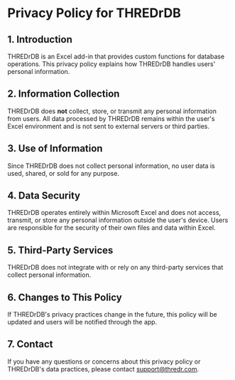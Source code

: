 # Privacy Policy for THREDrDB

## 1. Introduction
THREDrDB is an Excel add-in that provides custom functions for database operations. This privacy policy explains how THREDrDB handles users' personal information.

## 2. Information Collection
THREDrDB does **not** collect, store, or transmit any personal information from users. All data processed by THREDrDB remains within the user's Excel environment and is not sent to external servers or third parties.

## 3. Use of Information
Since THREDrDB does not collect personal information, no user data is used, shared, or sold for any purpose.

## 4. Data Security
THREDrDB operates entirely within Microsoft Excel and does not access, transmit, or store any personal information outside the user's device. Users are responsible for the security of their own files and data within Excel.

## 5. Third-Party Services
THREDrDB does not integrate with or rely on any third-party services that collect personal information.

## 6. Changes to This Policy
If THREDrDB's privacy practices change in the future, this policy will be updated and users will be notified through the app.

## 7. Contact
If you have any questions or concerns about this privacy policy or THREDrDB's data practices, please contact support@thredr.com.
